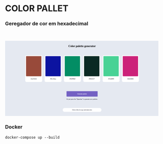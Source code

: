 # COLOR PALLET

### Geregador de cor em hexadecimal

<br>

![Color pallet](https://github.com/erickferreir4/color_pallet/blob/master/app/assets/imgs/color_pallet.png?raw=true)


### Docker

```
docker-compose up --build
```
